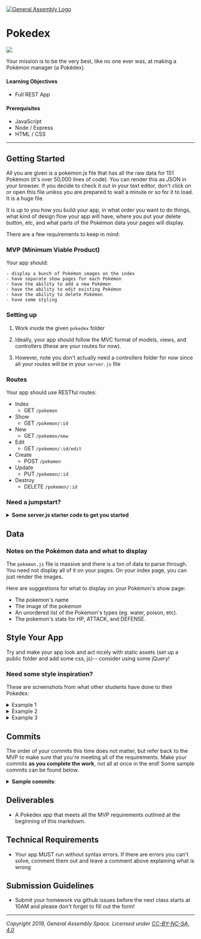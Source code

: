 [![General Assembly Logo](/ga_cog.png)](https://generalassemb.ly)

# Pokedex

![](https://imgur.com/oxGPnND.png)

Your mission is to be the very best, like no one ever was, at making a Pokémon manager (a Pokédex).

#### Learning Objectives

- Full REST App

#### Prerequisites

- JavaScript
- Node / Express
- HTML / CSS

---

## Getting Started

All you are given is a pokemon.js file that has all the raw data for 151 Pokémon (it's over 50,000 lines of code). You can render this as JSON in your browser. If you decide to check it out in your text editor, don't click on or open this file unless you are prepared to wait a minute or so for it to load. It is a huge file.

It is up to you how you build your app, in what order you want to do things, what kind of design flow your app will have, where you put your delete button, etc, and what parts of the Pokémon data your pages will display.

There are a few requirements to keep in mind:

### MVP (Minimum Viable Product)

Your app should:

	- display a bunch of Pokémon images on the index
	- have separate show pages for each Pokémon
	- have the ability to add a new Pokémon
	- have the ability to edit existing Pokémon
	- have the ability to delete Pokémon
	- have some styling

### Setting up

1. Work inside the given `pokedex` folder

1. Ideally, your app should follow the MVC format of models, views, and controllers (these are your routes for now).

1. However, note you don't actually need a controllers folder for now since all your routes will be in your `server.js` file

### Routes 

Your app should use RESTful routes:

- Index
  - GET `/pokemon`<br>
- Show
  - GET `/pokemon/:id`<br>
- New
  - GET `/pokemon/new`<br>
- Edit
  - GET `/pokemon/:id/edit`<br>
- Create
  - POST `/pokemon`<br>
- Update
  - PUT `/pokemon/:id`<br>
- Destroy
  - DELETE `/pokemon/:id`<br>
  
### Need a jumpstart? 

<details><summary><strong>Some server.js starter code to get you started</strong></summary>
<pre>
const express    = require('express');
const app        = express();

const Pokemon    = require('../models/pokemon.js');

// INDEX
app.get('/', (req, res) => {
	res.render('index.ejs', { data: Pokemon });
});

// SHOW
app.get('/:id', (req, res) => {
    res.render('show.ejs', { data: Pokemon[req.params.id] });
});
</pre>
</details>

## Data 

### Notes on the Pokémon data and what to display

The `pokemon.js` file is massive and there is a ton of data to parse through. You need not display all of it on your pages. On your index page, you can just render the images.

Here are suggestions for what to display on your Pokémon's show page:

- The pokemon's name
- The image of the pokemon
- An unordered list of the Pokemon's types (eg. water, poison, etc).
- The pokemon's stats for HP, ATTACK, and DEFENSE.

## Style Your App

Try and make your app look and act nicely with static assets (set up a public folder and add some css, js)-- consider using some jQuery!

### Need some style inspiration?
These are screenshots from what other students have done to their Pokedex:

<details>
<summary>Example 1</summary>
	
![](https://imgur.com/MZ361IP.png)

![](https://imgur.com/65HTgw1.png)
</details>

<details>
<summary>Example 2</summary>

![](https://imgur.com/XsaaJ2x.png)

![](https://imgur.com/zppz3ev.png)
</details>

<details>
<summary>Example 3</summary>

![](https://imgur.com/ZRFfwgR.png)

![](https://imgur.com/gEOi0KX.png)
</details>

## Commits

The order of your commits this time does not matter, but refer back to the MVP to make sure that you're meeting all of the requirements. Make your commits **as you complete the work**, not all at once in the end! Some sample commits can be found below.

<details><summary><strong>Sample commits</strong>:</summary>

<hr>
** Commit your work.** <br>
"Server is working and displays a plain index page"
<hr>


<hr>
** Commit your work.** <br>
"Displays a bunch of Pokémon images on the index".
<hr>

<hr>
** Commit your work.** <br>
"Has separate show pages for each Pokémon".
<hr>

<hr>
** Commit your work.** <br>
"Has the ability to add a new Pokémon".
<hr>

<hr>
** Commit your work.** <br>
"Has the ability to edit existing Pokémon".
<hr>

<hr>
** Commit your work.** <br>
"Has the ability to delete Pokémon".
<hr>

<hr>
** Commit your work.** <br>
"The app uses RESTful routing, all seven RESTful routes".
<hr>

<hr>
** Commit your work.** <br>
"View templates are complete".
<hr>

<hr>
** Commit your work.** <br>
"Static assets included (CSS) and styled app".
<hr>

</details>

## Deliverables

- A Pokedex app that meets all the MVP requirements outlined at the beginning of this markdown. 

## Technical Requirements
	
- Your app MUST run without syntax errors. If there are errors you can't solve, comment them out and leave a comment above explaining what is wrong


## Submission Guidelines

- Submit your homework via github issues before the next class starts at 10AM and please don't forget to fill out the form!

---

*Copyright 2019, General Assembly Space. Licensed under [CC-BY-NC-SA, 4.0](https://creativecommons.org/licenses/by-nc-sa/4.0/)*
